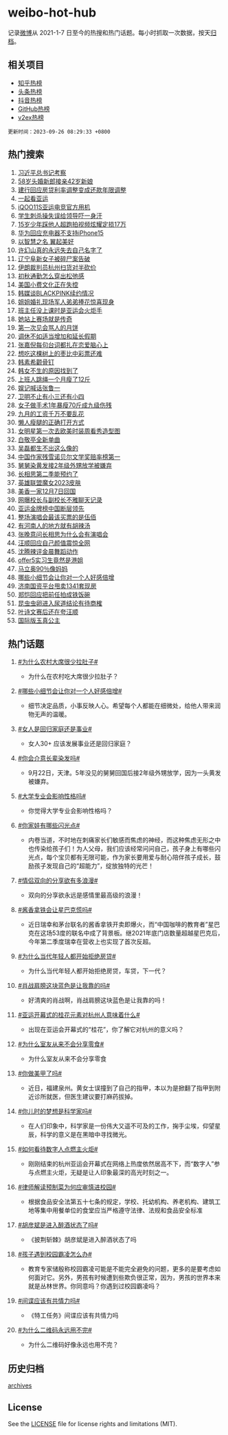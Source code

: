 # weibo-hot-hub

记录[微博](https://www.weibo.com)从 2021-1-7 日至今的热搜和热门话题。每小时抓取一次数据，按天[归档](archives)。

## 相关项目

- [知乎热榜](https://github.com/lonnyzhang423/zhihu-hot-hub)
- [头条热榜](https://github.com/lonnyzhang423/toutiao-hot-hub)
- [抖音热榜](https://github.com/lonnyzhang423/douyin-hot-hub)
- [GitHub热榜](https://github.com/lonnyzhang423/github-hot-hub)
- [v2ex热榜](https://github.com/lonnyzhang423/v2ex-hot-hub)


`更新时间：2023-09-26 08:29:33 +0800`

## 热门搜索

1. [习近平总书记考察](https://m.weibo.cn/search?containerid=100103type%3D1%26t%3D10%26q%3D%23%E4%B9%A0%E8%BF%91%E5%B9%B3%E6%80%BB%E4%B9%A6%E8%AE%B0%E8%80%83%E5%AF%9F%23&stream_entry_id=51&isnewpage=1&extparam=seat%3D1%26cate%3D10103%26dgr%3D0%26pos%3D0%26q%3D%2523%25E4%25B9%25A0%25E8%25BF%2591%25E5%25B9%25B3%25E6%2580%25BB%25E4%25B9%25A6%25E8%25AE%25B0%25E8%2580%2583%25E5%25AF%259F%2523%26c_type%3D51%26filter_type%3Drealtimehot%26stream_entry_id%3D51%26display_time%3D1695688172%26pre_seqid%3D1695688172816027198144)
1. [58岁头婚新郎接亲42岁新娘](https://m.weibo.cn/search?containerid=100103type%3D1%26t%3D10%26q%3D%2358%E5%B2%81%E5%A4%B4%E5%A9%9A%E6%96%B0%E9%83%8E%E6%8E%A5%E4%BA%B242%E5%B2%81%E6%96%B0%E5%A8%98%23&stream_entry_id=31&isnewpage=1&extparam=seat%3D1%26cate%3D5001%26band_rank%3D1%26pos%3D0%26q%3D%252358%25E5%25B2%2581%25E5%25A4%25B4%25E5%25A9%259A%25E6%2596%25B0%25E9%2583%258E%25E6%258E%25A5%25E4%25BA%25B242%25E5%25B2%2581%25E6%2596%25B0%25E5%25A8%2598%2523%26flag%3D1%26dgr%3D0%26filter_type%3Drealtimehot%26stream_entry_id%3D31%26realpos%3D1%26c_type%3D31%26lcate%3D5001%26display_time%3D1695688172%26pre_seqid%3D1695688172816027198144)
1. [建行回应房贷利率调整变成还款年限调整](https://m.weibo.cn/search?containerid=100103type%3D1%26t%3D10%26q%3D%23%E5%BB%BA%E8%A1%8C%E5%9B%9E%E5%BA%94%E6%88%BF%E8%B4%B7%E5%88%A9%E7%8E%87%E8%B0%83%E6%95%B4%E5%8F%98%E6%88%90%E8%BF%98%E6%AC%BE%E5%B9%B4%E9%99%90%E8%B0%83%E6%95%B4%23&stream_entry_id=31&isnewpage=1&extparam=seat%3D1%26cate%3D5001%26band_rank%3D2%26pos%3D1%26q%3D%2523%25E5%25BB%25BA%25E8%25A1%258C%25E5%259B%259E%25E5%25BA%2594%25E6%2588%25BF%25E8%25B4%25B7%25E5%2588%25A9%25E7%258E%2587%25E8%25B0%2583%25E6%2595%25B4%25E5%258F%2598%25E6%2588%2590%25E8%25BF%2598%25E6%25AC%25BE%25E5%25B9%25B4%25E9%2599%2590%25E8%25B0%2583%25E6%2595%25B4%2523%26flag%3D1%26dgr%3D0%26filter_type%3Drealtimehot%26stream_entry_id%3D31%26realpos%3D2%26c_type%3D31%26lcate%3D5001%26display_time%3D1695688172%26pre_seqid%3D1695688172816027198144)
1. [一起看亚运](https://m.weibo.cn/search?containerid=100103type%3D1%26t%3D10%26q%3D%23%E4%B8%80%E8%B5%B7%E7%9C%8B%E4%BA%9A%E8%BF%90%23&stream_entry_id=31&isnewpage=1&extparam=seat%3D1%26cate%3D5001%26band_rank%3D3%26pos%3D2%26q%3D%2523%25E4%25B8%2580%25E8%25B5%25B7%25E7%259C%258B%25E4%25BA%259A%25E8%25BF%2590%2523%26flag%3D0%26dgr%3D0%26filter_type%3Drealtimehot%26stream_entry_id%3D31%26realpos%3D3%26c_type%3D31%26lcate%3D5001%26display_time%3D1695688172%26pre_seqid%3D1695688172816027198144)
1. [iQOO11S亚运电竞官方用机](https://m.weibo.cn/search?containerid=100103type%3D1%26t%3D10%26q%3D%23iQOO11S%E4%BA%9A%E8%BF%90%E7%94%B5%E7%AB%9E%E5%AE%98%E6%96%B9%E7%94%A8%E6%9C%BA%23&stream_entry_id=31&isnewpage=1&extparam=seat%3D1%26cate%3D5001%26band_rank%3D4%26pos%3D3%26q%3D%2523iQOO11S%25E4%25BA%259A%25E8%25BF%2590%25E7%2594%25B5%25E7%25AB%259E%25E5%25AE%2598%25E6%2596%25B9%25E7%2594%25A8%25E6%259C%25BA%2523%26topic_ad%3D1%26is_ad_pos%3D1%26adid%3D205533%26dgr%3D0%26stream_entry_id%3D31%26filter_type%3Drealtimehot%26c_type%3D31%26lcate%3D5001%26display_time%3D1695688172%26pre_seqid%3D1695688172816027198144)
1. [学生刺杀操失误给领导吓一身汗](https://m.weibo.cn/search?containerid=100103type%3D1%26t%3D10%26q%3D%23%E5%AD%A6%E7%94%9F%E5%88%BA%E6%9D%80%E6%93%8D%E5%A4%B1%E8%AF%AF%E7%BB%99%E9%A2%86%E5%AF%BC%E5%90%93%E4%B8%80%E8%BA%AB%E6%B1%97%23&stream_entry_id=31&isnewpage=1&extparam=seat%3D1%26cate%3D5001%26band_rank%3D4%26pos%3D4%26q%3D%2523%25E5%25AD%25A6%25E7%2594%259F%25E5%2588%25BA%25E6%259D%2580%25E6%2593%258D%25E5%25A4%25B1%25E8%25AF%25AF%25E7%25BB%2599%25E9%25A2%2586%25E5%25AF%25BC%25E5%2590%2593%25E4%25B8%2580%25E8%25BA%25AB%25E6%25B1%2597%2523%26flag%3D2%26dgr%3D0%26filter_type%3Drealtimehot%26stream_entry_id%3D31%26realpos%3D4%26c_type%3D31%26lcate%3D5001%26display_time%3D1695688172%26pre_seqid%3D1695688172816027198144)
1. [15岁少年踩他人超跑拍视频炫耀定损17万](https://m.weibo.cn/search?containerid=100103type%3D1%26t%3D10%26q%3D%2315%E5%B2%81%E5%B0%91%E5%B9%B4%E8%B8%A9%E4%BB%96%E4%BA%BA%E8%B6%85%E8%B7%91%E6%8B%8D%E8%A7%86%E9%A2%91%E7%82%AB%E8%80%80%E5%AE%9A%E6%8D%9F17%E4%B8%87%23&stream_entry_id=31&isnewpage=1&extparam=seat%3D1%26cate%3D5001%26band_rank%3D5%26pos%3D5%26q%3D%252315%25E5%25B2%2581%25E5%25B0%2591%25E5%25B9%25B4%25E8%25B8%25A9%25E4%25BB%2596%25E4%25BA%25BA%25E8%25B6%2585%25E8%25B7%2591%25E6%258B%258D%25E8%25A7%2586%25E9%25A2%2591%25E7%2582%25AB%25E8%2580%2580%25E5%25AE%259A%25E6%258D%259F17%25E4%25B8%2587%2523%26flag%3D1%26dgr%3D0%26filter_type%3Drealtimehot%26stream_entry_id%3D31%26realpos%3D5%26c_type%3D31%26lcate%3D5001%26display_time%3D1695688172%26pre_seqid%3D1695688172816027198144)
1. [华为回应充电器不支持iPhone15](https://m.weibo.cn/search?containerid=100103type%3D1%26t%3D10%26q%3D%23%E5%8D%8E%E4%B8%BA%E5%9B%9E%E5%BA%94%E5%85%85%E7%94%B5%E5%99%A8%E4%B8%8D%E6%94%AF%E6%8C%81iPhone15%23&stream_entry_id=31&isnewpage=1&extparam=seat%3D1%26cate%3D5001%26band_rank%3D6%26pos%3D6%26q%3D%2523%25E5%258D%258E%25E4%25B8%25BA%25E5%259B%259E%25E5%25BA%2594%25E5%2585%2585%25E7%2594%25B5%25E5%2599%25A8%25E4%25B8%258D%25E6%2594%25AF%25E6%258C%2581iPhone15%2523%26flag%3D0%26dgr%3D0%26filter_type%3Drealtimehot%26stream_entry_id%3D31%26realpos%3D6%26c_type%3D31%26lcate%3D5001%26display_time%3D1695688172%26pre_seqid%3D1695688172816027198144)
1. [以智慧之名 翼起美好](https://m.weibo.cn/search?containerid=100103type%3D1%26t%3D10%26q%3D%23%E4%BB%A5%E6%99%BA%E6%85%A7%E4%B9%8B%E5%90%8D+%E7%BF%BC%E8%B5%B7%E7%BE%8E%E5%A5%BD%23&stream_entry_id=31&isnewpage=1&extparam=seat%3D1%26cate%3D5001%26band_rank%3D7%26pos%3D7%26q%3D%2523%25E4%25BB%25A5%25E6%2599%25BA%25E6%2585%25A7%25E4%25B9%258B%25E5%2590%258D%2520%25E7%25BF%25BC%25E8%25B5%25B7%25E7%25BE%258E%25E5%25A5%25BD%2523%26topic_ad%3D1%26is_ad_pos%3D1%26adid%3D205667%26dgr%3D0%26stream_entry_id%3D31%26filter_type%3Drealtimehot%26c_type%3D31%26lcate%3D5001%26display_time%3D1695688172%26pre_seqid%3D1695688172816027198144)
1. [许幻山真的永远失去自己名字了](https://m.weibo.cn/search?containerid=100103type%3D1%26t%3D10%26q%3D%E8%AE%B8%E5%B9%BB%E5%B1%B1%E7%9C%9F%E7%9A%84%E6%B0%B8%E8%BF%9C%E5%A4%B1%E5%8E%BB%E8%87%AA%E5%B7%B1%E5%90%8D%E5%AD%97%E4%BA%86&stream_entry_id=31&isnewpage=1&extparam=seat%3D1%26cate%3D5001%26band_rank%3D7%26pos%3D8%26q%3D%25E8%25AE%25B8%25E5%25B9%25BB%25E5%25B1%25B1%25E7%259C%259F%25E7%259A%2584%25E6%25B0%25B8%25E8%25BF%259C%25E5%25A4%25B1%25E5%258E%25BB%25E8%2587%25AA%25E5%25B7%25B1%25E5%2590%258D%25E5%25AD%2597%25E4%25BA%2586%26flag%3D0%26dgr%3D0%26filter_type%3Drealtimehot%26stream_entry_id%3D31%26realpos%3D7%26c_type%3D31%26lcate%3D5001%26display_time%3D1695688172%26pre_seqid%3D1695688172816027198144)
1. [辽宁阜新女子被碎尸案告破](https://m.weibo.cn/search?containerid=100103type%3D1%26t%3D10%26q%3D%23%E8%BE%BD%E5%AE%81%E9%98%9C%E6%96%B0%E5%A5%B3%E5%AD%90%E8%A2%AB%E7%A2%8E%E5%B0%B8%E6%A1%88%E5%91%8A%E7%A0%B4%23&stream_entry_id=31&isnewpage=1&extparam=seat%3D1%26cate%3D5001%26band_rank%3D8%26pos%3D9%26q%3D%2523%25E8%25BE%25BD%25E5%25AE%2581%25E9%2598%259C%25E6%2596%25B0%25E5%25A5%25B3%25E5%25AD%2590%25E8%25A2%25AB%25E7%25A2%258E%25E5%25B0%25B8%25E6%25A1%2588%25E5%2591%258A%25E7%25A0%25B4%2523%26flag%3D0%26dgr%3D0%26filter_type%3Drealtimehot%26stream_entry_id%3D31%26realpos%3D8%26c_type%3D31%26lcate%3D5001%26display_time%3D1695688172%26pre_seqid%3D1695688172816027198144)
1. [伊朗裁判员杭州扫货对半砍价](https://m.weibo.cn/search?containerid=100103type%3D1%26t%3D10%26q%3D%23%E4%BC%8A%E6%9C%97%E8%A3%81%E5%88%A4%E5%91%98%E6%9D%AD%E5%B7%9E%E6%89%AB%E8%B4%A7%E5%AF%B9%E5%8D%8A%E7%A0%8D%E4%BB%B7%23&stream_entry_id=31&isnewpage=1&extparam=seat%3D1%26cate%3D5001%26band_rank%3D9%26pos%3D10%26q%3D%2523%25E4%25BC%258A%25E6%259C%2597%25E8%25A3%2581%25E5%2588%25A4%25E5%2591%2598%25E6%259D%25AD%25E5%25B7%259E%25E6%2589%25AB%25E8%25B4%25A7%25E5%25AF%25B9%25E5%258D%258A%25E7%25A0%258D%25E4%25BB%25B7%2523%26flag%3D0%26dgr%3D0%26filter_type%3Drealtimehot%26stream_entry_id%3D31%26realpos%3D9%26c_type%3D31%26lcate%3D5001%26display_time%3D1695688172%26pre_seqid%3D1695688172816027198144)
1. [初秋通勤怎么穿出松弛感](https://m.weibo.cn/search?containerid=100103type%3D1%26t%3D10%26q%3D%23%E5%88%9D%E7%A7%8B%E9%80%9A%E5%8B%A4%E6%80%8E%E4%B9%88%E7%A9%BF%E5%87%BA%E6%9D%BE%E5%BC%9B%E6%84%9F%23&stream_entry_id=31&isnewpage=1&extparam=seat%3D1%26cate%3D5001%26band_rank%3D10%26pos%3D11%26q%3D%2523%25E5%2588%259D%25E7%25A7%258B%25E9%2580%259A%25E5%258B%25A4%25E6%2580%258E%25E4%25B9%2588%25E7%25A9%25BF%25E5%2587%25BA%25E6%259D%25BE%25E5%25BC%259B%25E6%2584%259F%2523%26flag%3D1%26dgr%3D0%26filter_type%3Drealtimehot%26stream_entry_id%3D31%26realpos%3D10%26c_type%3D31%26lcate%3D5001%26display_time%3D1695688172%26pre_seqid%3D1695688172816027198144)
1. [美国小费文化正在失控](https://m.weibo.cn/search?containerid=100103type%3D1%26t%3D10%26q%3D%E7%BE%8E%E5%9B%BD%E5%B0%8F%E8%B4%B9%E6%96%87%E5%8C%96%E6%AD%A3%E5%9C%A8%E5%A4%B1%E6%8E%A7&stream_entry_id=31&isnewpage=1&extparam=seat%3D1%26cate%3D5001%26band_rank%3D11%26pos%3D12%26q%3D%25E7%25BE%258E%25E5%259B%25BD%25E5%25B0%258F%25E8%25B4%25B9%25E6%2596%2587%25E5%258C%2596%25E6%25AD%25A3%25E5%259C%25A8%25E5%25A4%25B1%25E6%258E%25A7%26flag%3D1%26dgr%3D0%26filter_type%3Drealtimehot%26stream_entry_id%3D31%26realpos%3D11%26c_type%3D31%26lcate%3D5001%26display_time%3D1695688172%26pre_seqid%3D1695688172816027198144)
1. [韩媒谈BLACKPINK续约情况](https://m.weibo.cn/search?containerid=100103type%3D1%26t%3D10%26q%3D%23%E9%9F%A9%E5%AA%92%E8%B0%88BLACKPINK%E7%BB%AD%E7%BA%A6%E6%83%85%E5%86%B5%23&stream_entry_id=31&isnewpage=1&extparam=seat%3D1%26cate%3D5001%26band_rank%3D12%26pos%3D13%26q%3D%2523%25E9%259F%25A9%25E5%25AA%2592%25E8%25B0%2588BLACKPINK%25E7%25BB%25AD%25E7%25BA%25A6%25E6%2583%2585%25E5%2586%25B5%2523%26flag%3D1%26dgr%3D0%26filter_type%3Drealtimehot%26stream_entry_id%3D31%26realpos%3D12%26c_type%3D31%26lcate%3D5001%26display_time%3D1695688172%26pre_seqid%3D1695688172816027198144)
1. [姐姐婚礼现场军人弟弟捧花惊喜现身](https://m.weibo.cn/search?containerid=100103type%3D1%26t%3D10%26q%3D%23%E5%A7%90%E5%A7%90%E5%A9%9A%E7%A4%BC%E7%8E%B0%E5%9C%BA%E5%86%9B%E4%BA%BA%E5%BC%9F%E5%BC%9F%E6%8D%A7%E8%8A%B1%E6%83%8A%E5%96%9C%E7%8E%B0%E8%BA%AB%23&stream_entry_id=31&isnewpage=1&extparam=seat%3D1%26cate%3D5001%26band_rank%3D13%26pos%3D14%26q%3D%2523%25E5%25A7%2590%25E5%25A7%2590%25E5%25A9%259A%25E7%25A4%25BC%25E7%258E%25B0%25E5%259C%25BA%25E5%2586%259B%25E4%25BA%25BA%25E5%25BC%259F%25E5%25BC%259F%25E6%258D%25A7%25E8%258A%25B1%25E6%2583%258A%25E5%2596%259C%25E7%258E%25B0%25E8%25BA%25AB%2523%26flag%3D32768%26dgr%3D0%26filter_type%3Drealtimehot%26stream_entry_id%3D31%26realpos%3D13%26c_type%3D31%26lcate%3D5001%26display_time%3D1695688172%26pre_seqid%3D1695688172816027198144)
1. [班主任没上课时是亚运会火炬手](https://m.weibo.cn/search?containerid=100103type%3D1%26t%3D10%26q%3D%23%E7%8F%AD%E4%B8%BB%E4%BB%BB%E6%B2%A1%E4%B8%8A%E8%AF%BE%E6%97%B6%E6%98%AF%E4%BA%9A%E8%BF%90%E4%BC%9A%E7%81%AB%E7%82%AC%E6%89%8B%23&stream_entry_id=31&isnewpage=1&extparam=seat%3D1%26cate%3D5001%26band_rank%3D14%26pos%3D15%26q%3D%2523%25E7%258F%25AD%25E4%25B8%25BB%25E4%25BB%25BB%25E6%25B2%25A1%25E4%25B8%258A%25E8%25AF%25BE%25E6%2597%25B6%25E6%2598%25AF%25E4%25BA%259A%25E8%25BF%2590%25E4%25BC%259A%25E7%2581%25AB%25E7%2582%25AC%25E6%2589%258B%2523%26flag%3D32768%26dgr%3D0%26filter_type%3Drealtimehot%26stream_entry_id%3D31%26realpos%3D14%26c_type%3D31%26lcate%3D5001%26display_time%3D1695688172%26pre_seqid%3D1695688172816027198144)
1. [她站上赛场就是传奇](https://m.weibo.cn/search?containerid=100103type%3D1%26t%3D10%26q%3D%23%E5%A5%B9%E7%AB%99%E4%B8%8A%E8%B5%9B%E5%9C%BA%E5%B0%B1%E6%98%AF%E4%BC%A0%E5%A5%87%23&stream_entry_id=31&isnewpage=1&extparam=seat%3D1%26cate%3D5001%26band_rank%3D15%26pos%3D16%26q%3D%2523%25E5%25A5%25B9%25E7%25AB%2599%25E4%25B8%258A%25E8%25B5%259B%25E5%259C%25BA%25E5%25B0%25B1%25E6%2598%25AF%25E4%25BC%25A0%25E5%25A5%2587%2523%26flag%3D32768%26dgr%3D0%26filter_type%3Drealtimehot%26stream_entry_id%3D31%26realpos%3D15%26c_type%3D31%26lcate%3D5001%26display_time%3D1695688172%26pre_seqid%3D1695688172816027198144)
1. [第一次见会骂人的月饼](https://m.weibo.cn/search?containerid=100103type%3D1%26t%3D10%26q%3D%E7%AC%AC%E4%B8%80%E6%AC%A1%E8%A7%81%E4%BC%9A%E9%AA%82%E4%BA%BA%E7%9A%84%E6%9C%88%E9%A5%BC&stream_entry_id=31&isnewpage=1&extparam=seat%3D1%26cate%3D5001%26band_rank%3D16%26pos%3D17%26q%3D%25E7%25AC%25AC%25E4%25B8%2580%25E6%25AC%25A1%25E8%25A7%2581%25E4%25BC%259A%25E9%25AA%2582%25E4%25BA%25BA%25E7%259A%2584%25E6%259C%2588%25E9%25A5%25BC%26flag%3D1%26dgr%3D0%26filter_type%3Drealtimehot%26stream_entry_id%3D31%26realpos%3D16%26c_type%3D31%26lcate%3D5001%26display_time%3D1695688172%26pre_seqid%3D1695688172816027198144)
1. [调休不如适当增加和延长假期](https://m.weibo.cn/search?containerid=100103type%3D1%26t%3D10%26q%3D%23%E8%B0%83%E4%BC%91%E4%B8%8D%E5%A6%82%E9%80%82%E5%BD%93%E5%A2%9E%E5%8A%A0%E5%92%8C%E5%BB%B6%E9%95%BF%E5%81%87%E6%9C%9F%23&stream_entry_id=31&isnewpage=1&extparam=seat%3D1%26cate%3D5001%26band_rank%3D17%26pos%3D18%26q%3D%2523%25E8%25B0%2583%25E4%25BC%2591%25E4%25B8%258D%25E5%25A6%2582%25E9%2580%2582%25E5%25BD%2593%25E5%25A2%259E%25E5%258A%25A0%25E5%2592%258C%25E5%25BB%25B6%25E9%2595%25BF%25E5%2581%2587%25E6%259C%259F%2523%26flag%3D1%26dgr%3D0%26filter_type%3Drealtimehot%26stream_entry_id%3D31%26realpos%3D17%26c_type%3D31%26lcate%3D5001%26display_time%3D1695688172%26pre_seqid%3D1695688172816027198144)
1. [张嘉倪每句台词都扎在恋爱脑心上](https://m.weibo.cn/search?containerid=100103type%3D1%26t%3D10%26q%3D%23%E5%BC%A0%E5%98%89%E5%80%AA%E6%AF%8F%E5%8F%A5%E5%8F%B0%E8%AF%8D%E9%83%BD%E6%89%8E%E5%9C%A8%E6%81%8B%E7%88%B1%E8%84%91%E5%BF%83%E4%B8%8A%23&stream_entry_id=31&isnewpage=1&extparam=seat%3D1%26cate%3D5001%26band_rank%3D18%26pos%3D19%26q%3D%2523%25E5%25BC%25A0%25E5%2598%2589%25E5%2580%25AA%25E6%25AF%258F%25E5%258F%25A5%25E5%258F%25B0%25E8%25AF%258D%25E9%2583%25BD%25E6%2589%258E%25E5%259C%25A8%25E6%2581%258B%25E7%2588%25B1%25E8%2584%2591%25E5%25BF%2583%25E4%25B8%258A%2523%26flag%3D0%26dgr%3D0%26filter_type%3Drealtimehot%26stream_entry_id%3D31%26realpos%3D18%26c_type%3D31%26lcate%3D5001%26display_time%3D1695688172%26pre_seqid%3D1695688172816027198144)
1. [想吃这棵树上的枣比中彩票还难](https://m.weibo.cn/search?containerid=100103type%3D1%26t%3D10%26q%3D%23%E6%83%B3%E5%90%83%E8%BF%99%E6%A3%B5%E6%A0%91%E4%B8%8A%E7%9A%84%E6%9E%A3%E6%AF%94%E4%B8%AD%E5%BD%A9%E7%A5%A8%E8%BF%98%E9%9A%BE%23&stream_entry_id=31&isnewpage=1&extparam=seat%3D1%26cate%3D5001%26band_rank%3D19%26pos%3D20%26q%3D%2523%25E6%2583%25B3%25E5%2590%2583%25E8%25BF%2599%25E6%25A3%25B5%25E6%25A0%2591%25E4%25B8%258A%25E7%259A%2584%25E6%259E%25A3%25E6%25AF%2594%25E4%25B8%25AD%25E5%25BD%25A9%25E7%25A5%25A8%25E8%25BF%2598%25E9%259A%25BE%2523%26flag%3D1%26dgr%3D0%26filter_type%3Drealtimehot%26stream_entry_id%3D31%26realpos%3D19%26c_type%3D31%26lcate%3D5001%26display_time%3D1695688172%26pre_seqid%3D1695688172816027198144)
1. [韩素希颧骨钉](https://m.weibo.cn/search?containerid=100103type%3D1%26t%3D10%26q%3D%23%E9%9F%A9%E7%B4%A0%E5%B8%8C%E9%A2%A7%E9%AA%A8%E9%92%89%23&stream_entry_id=31&isnewpage=1&extparam=seat%3D1%26cate%3D5001%26band_rank%3D20%26pos%3D21%26q%3D%2523%25E9%259F%25A9%25E7%25B4%25A0%25E5%25B8%258C%25E9%25A2%25A7%25E9%25AA%25A8%25E9%2592%2589%2523%26flag%3D0%26dgr%3D0%26filter_type%3Drealtimehot%26stream_entry_id%3D31%26realpos%3D20%26c_type%3D31%26lcate%3D5001%26display_time%3D1695688172%26pre_seqid%3D1695688172816027198144)
1. [韩女不生的原因找到了](https://m.weibo.cn/search?containerid=100103type%3D1%26t%3D10%26q%3D%E9%9F%A9%E5%A5%B3%E4%B8%8D%E7%94%9F%E7%9A%84%E5%8E%9F%E5%9B%A0%E6%89%BE%E5%88%B0%E4%BA%86&stream_entry_id=31&isnewpage=1&extparam=seat%3D1%26cate%3D5001%26band_rank%3D21%26pos%3D22%26q%3D%25E9%259F%25A9%25E5%25A5%25B3%25E4%25B8%258D%25E7%2594%259F%25E7%259A%2584%25E5%258E%259F%25E5%259B%25A0%25E6%2589%25BE%25E5%2588%25B0%25E4%25BA%2586%26flag%3D2%26dgr%3D0%26filter_type%3Drealtimehot%26stream_entry_id%3D31%26realpos%3D21%26c_type%3D31%26lcate%3D5001%26display_time%3D1695688172%26pre_seqid%3D1695688172816027198144)
1. [上班人跳绳一个月瘦了12斤](https://m.weibo.cn/search?containerid=100103type%3D1%26t%3D10%26q%3D%E4%B8%8A%E7%8F%AD%E4%BA%BA%E8%B7%B3%E7%BB%B3%E4%B8%80%E4%B8%AA%E6%9C%88%E7%98%A6%E4%BA%8612%E6%96%A4&stream_entry_id=31&isnewpage=1&extparam=seat%3D1%26cate%3D5001%26band_rank%3D22%26pos%3D23%26q%3D%25E4%25B8%258A%25E7%258F%25AD%25E4%25BA%25BA%25E8%25B7%25B3%25E7%25BB%25B3%25E4%25B8%2580%25E4%25B8%25AA%25E6%259C%2588%25E7%2598%25A6%25E4%25BA%258612%25E6%2596%25A4%26flag%3D0%26dgr%3D0%26filter_type%3Drealtimehot%26stream_entry_id%3D31%26realpos%3D22%26c_type%3D31%26lcate%3D5001%26display_time%3D1695688172%26pre_seqid%3D1695688172816027198144)
1. [娱记喊话张鲁一](https://m.weibo.cn/search?containerid=100103type%3D1%26t%3D10%26q%3D%23%E5%A8%B1%E8%AE%B0%E5%96%8A%E8%AF%9D%E5%BC%A0%E9%B2%81%E4%B8%80%23&stream_entry_id=31&isnewpage=1&extparam=seat%3D1%26cate%3D5001%26band_rank%3D23%26pos%3D24%26q%3D%2523%25E5%25A8%25B1%25E8%25AE%25B0%25E5%2596%258A%25E8%25AF%259D%25E5%25BC%25A0%25E9%25B2%2581%25E4%25B8%2580%2523%26flag%3D0%26dgr%3D0%26filter_type%3Drealtimehot%26stream_entry_id%3D31%26realpos%3D23%26c_type%3D31%26lcate%3D5001%26display_time%3D1695688172%26pre_seqid%3D1695688172816027198144)
1. [卫明不止有小三还有小四](https://m.weibo.cn/search?containerid=100103type%3D1%26t%3D10%26q%3D%23%E5%8D%AB%E6%98%8E%E4%B8%8D%E6%AD%A2%E6%9C%89%E5%B0%8F%E4%B8%89%E8%BF%98%E6%9C%89%E5%B0%8F%E5%9B%9B%23&stream_entry_id=31&isnewpage=1&extparam=seat%3D1%26cate%3D5001%26band_rank%3D24%26pos%3D25%26q%3D%2523%25E5%258D%25AB%25E6%2598%258E%25E4%25B8%258D%25E6%25AD%25A2%25E6%259C%2589%25E5%25B0%258F%25E4%25B8%2589%25E8%25BF%2598%25E6%259C%2589%25E5%25B0%258F%25E5%259B%259B%2523%26flag%3D1%26dgr%3D0%26filter_type%3Drealtimehot%26stream_entry_id%3D31%26realpos%3D24%26c_type%3D31%26lcate%3D5001%26display_time%3D1695688172%26pre_seqid%3D1695688172816027198144)
1. [女子做手术1年暴瘦70斤成九级伤残](https://m.weibo.cn/search?containerid=100103type%3D1%26t%3D10%26q%3D%23%E5%A5%B3%E5%AD%90%E5%81%9A%E6%89%8B%E6%9C%AF1%E5%B9%B4%E6%9A%B4%E7%98%A670%E6%96%A4%E6%88%90%E4%B9%9D%E7%BA%A7%E4%BC%A4%E6%AE%8B%23&stream_entry_id=31&isnewpage=1&extparam=seat%3D1%26cate%3D5001%26band_rank%3D25%26pos%3D26%26q%3D%2523%25E5%25A5%25B3%25E5%25AD%2590%25E5%2581%259A%25E6%2589%258B%25E6%259C%25AF1%25E5%25B9%25B4%25E6%259A%25B4%25E7%2598%25A670%25E6%2596%25A4%25E6%2588%2590%25E4%25B9%259D%25E7%25BA%25A7%25E4%25BC%25A4%25E6%25AE%258B%2523%26flag%3D0%26dgr%3D0%26filter_type%3Drealtimehot%26stream_entry_id%3D31%26realpos%3D25%26c_type%3D31%26lcate%3D5001%26display_time%3D1695688172%26pre_seqid%3D1695688172816027198144)
1. [九月的工资千万不要乱花](https://m.weibo.cn/search?containerid=100103type%3D1%26t%3D10%26q%3D%23%E4%B9%9D%E6%9C%88%E7%9A%84%E5%B7%A5%E8%B5%84%E5%8D%83%E4%B8%87%E4%B8%8D%E8%A6%81%E4%B9%B1%E8%8A%B1%23&stream_entry_id=31&isnewpage=1&extparam=seat%3D1%26cate%3D5001%26band_rank%3D26%26pos%3D27%26q%3D%2523%25E4%25B9%259D%25E6%259C%2588%25E7%259A%2584%25E5%25B7%25A5%25E8%25B5%2584%25E5%258D%2583%25E4%25B8%2587%25E4%25B8%258D%25E8%25A6%2581%25E4%25B9%25B1%25E8%258A%25B1%2523%26flag%3D0%26dgr%3D0%26filter_type%3Drealtimehot%26stream_entry_id%3D31%26realpos%3D26%26c_type%3D31%26lcate%3D5001%26display_time%3D1695688172%26pre_seqid%3D1695688172816027198144)
1. [懒人瘦腿的正确打开方式](https://m.weibo.cn/search?containerid=100103type%3D1%26t%3D10%26q%3D%23%E6%87%92%E4%BA%BA%E7%98%A6%E8%85%BF%E7%9A%84%E6%AD%A3%E7%A1%AE%E6%89%93%E5%BC%80%E6%96%B9%E5%BC%8F%23&stream_entry_id=31&isnewpage=1&extparam=seat%3D1%26cate%3D5001%26band_rank%3D27%26pos%3D28%26q%3D%2523%25E6%2587%2592%25E4%25BA%25BA%25E7%2598%25A6%25E8%2585%25BF%25E7%259A%2584%25E6%25AD%25A3%25E7%25A1%25AE%25E6%2589%2593%25E5%25BC%2580%25E6%2596%25B9%25E5%25BC%258F%2523%26flag%3D1%26dgr%3D0%26filter_type%3Drealtimehot%26stream_entry_id%3D31%26realpos%3D27%26c_type%3D31%26lcate%3D5001%26display_time%3D1695688172%26pre_seqid%3D1695688172816027198144)
1. [女明星第一次去欧美时装周看秀造型图](https://m.weibo.cn/search?containerid=100103type%3D1%26t%3D10%26q%3D%23%E5%A5%B3%E6%98%8E%E6%98%9F%E7%AC%AC%E4%B8%80%E6%AC%A1%E5%8E%BB%E6%AC%A7%E7%BE%8E%E6%97%B6%E8%A3%85%E5%91%A8%E7%9C%8B%E7%A7%80%E9%80%A0%E5%9E%8B%E5%9B%BE%23&stream_entry_id=31&isnewpage=1&extparam=seat%3D1%26cate%3D5001%26band_rank%3D28%26pos%3D29%26q%3D%2523%25E5%25A5%25B3%25E6%2598%258E%25E6%2598%259F%25E7%25AC%25AC%25E4%25B8%2580%25E6%25AC%25A1%25E5%258E%25BB%25E6%25AC%25A7%25E7%25BE%258E%25E6%2597%25B6%25E8%25A3%2585%25E5%2591%25A8%25E7%259C%258B%25E7%25A7%2580%25E9%2580%25A0%25E5%259E%258B%25E5%259B%25BE%2523%26flag%3D0%26dgr%3D0%26filter_type%3Drealtimehot%26stream_entry_id%3D31%26realpos%3D28%26c_type%3D31%26lcate%3D5001%26display_time%3D1695688172%26pre_seqid%3D1695688172816027198144)
1. [白敬亭全新单曲](https://m.weibo.cn/search?containerid=100103type%3D1%26t%3D10%26q%3D%23%E7%99%BD%E6%95%AC%E4%BA%AD%E5%85%A8%E6%96%B0%E5%8D%95%E6%9B%B2%23&stream_entry_id=31&isnewpage=1&extparam=seat%3D1%26cate%3D5001%26band_rank%3D29%26pos%3D30%26q%3D%2523%25E7%2599%25BD%25E6%2595%25AC%25E4%25BA%25AD%25E5%2585%25A8%25E6%2596%25B0%25E5%258D%2595%25E6%259B%25B2%2523%26flag%3D1%26dgr%3D0%26filter_type%3Drealtimehot%26stream_entry_id%3D31%26realpos%3D29%26c_type%3D31%26lcate%3D5001%26display_time%3D1695688172%26pre_seqid%3D1695688172816027198144)
1. [吴磊都生不出这么像的](https://m.weibo.cn/search?containerid=100103type%3D1%26t%3D10%26q%3D%23%E5%90%B4%E7%A3%8A%E9%83%BD%E7%94%9F%E4%B8%8D%E5%87%BA%E8%BF%99%E4%B9%88%E5%83%8F%E7%9A%84%23&stream_entry_id=31&isnewpage=1&extparam=seat%3D1%26cate%3D5001%26band_rank%3D30%26pos%3D31%26q%3D%2523%25E5%2590%25B4%25E7%25A3%258A%25E9%2583%25BD%25E7%2594%259F%25E4%25B8%258D%25E5%2587%25BA%25E8%25BF%2599%25E4%25B9%2588%25E5%2583%258F%25E7%259A%2584%2523%26flag%3D0%26dgr%3D0%26filter_type%3Drealtimehot%26stream_entry_id%3D31%26realpos%3D30%26c_type%3D31%26lcate%3D5001%26display_time%3D1695688172%26pre_seqid%3D1695688172816027198144)
1. [中国作家残雪诺贝尔文学奖赔率榜第一](https://m.weibo.cn/search?containerid=100103type%3D1%26t%3D10%26q%3D%23%E4%B8%AD%E5%9B%BD%E4%BD%9C%E5%AE%B6%E6%AE%8B%E9%9B%AA%E8%AF%BA%E8%B4%9D%E5%B0%94%E6%96%87%E5%AD%A6%E5%A5%96%E8%B5%94%E7%8E%87%E6%A6%9C%E7%AC%AC%E4%B8%80%23&stream_entry_id=31&isnewpage=1&extparam=seat%3D1%26cate%3D5001%26band_rank%3D31%26pos%3D32%26q%3D%2523%25E4%25B8%25AD%25E5%259B%25BD%25E4%25BD%259C%25E5%25AE%25B6%25E6%25AE%258B%25E9%259B%25AA%25E8%25AF%25BA%25E8%25B4%259D%25E5%25B0%2594%25E6%2596%2587%25E5%25AD%25A6%25E5%25A5%2596%25E8%25B5%2594%25E7%258E%2587%25E6%25A6%259C%25E7%25AC%25AC%25E4%25B8%2580%2523%26flag%3D1%26dgr%3D0%26filter_type%3Drealtimehot%26stream_entry_id%3D31%26realpos%3D31%26c_type%3D31%26lcate%3D5001%26display_time%3D1695688172%26pre_seqid%3D1695688172816027198144)
1. [舅舅染黄发接2年级外甥放学被嫌弃](https://m.weibo.cn/search?containerid=100103type%3D1%26t%3D10%26q%3D%23%E8%88%85%E8%88%85%E6%9F%93%E9%BB%84%E5%8F%91%E6%8E%A52%E5%B9%B4%E7%BA%A7%E5%A4%96%E7%94%A5%E6%94%BE%E5%AD%A6%E8%A2%AB%E5%AB%8C%E5%BC%83%23&stream_entry_id=31&isnewpage=1&extparam=seat%3D1%26cate%3D5001%26band_rank%3D32%26pos%3D33%26q%3D%2523%25E8%2588%2585%25E8%2588%2585%25E6%259F%2593%25E9%25BB%2584%25E5%258F%2591%25E6%258E%25A52%25E5%25B9%25B4%25E7%25BA%25A7%25E5%25A4%2596%25E7%2594%25A5%25E6%2594%25BE%25E5%25AD%25A6%25E8%25A2%25AB%25E5%25AB%258C%25E5%25BC%2583%2523%26flag%3D0%26dgr%3D0%26filter_type%3Drealtimehot%26stream_entry_id%3D31%26realpos%3D32%26c_type%3D31%26lcate%3D5001%26display_time%3D1695688172%26pre_seqid%3D1695688172816027198144)
1. [长相思第二季能预约了](https://m.weibo.cn/search?containerid=100103type%3D1%26t%3D10%26q%3D%23%E9%95%BF%E7%9B%B8%E6%80%9D%E7%AC%AC%E4%BA%8C%E5%AD%A3%E8%83%BD%E9%A2%84%E7%BA%A6%E4%BA%86%23&stream_entry_id=31&isnewpage=1&extparam=seat%3D1%26cate%3D5001%26band_rank%3D33%26pos%3D34%26q%3D%2523%25E9%2595%25BF%25E7%259B%25B8%25E6%2580%259D%25E7%25AC%25AC%25E4%25BA%258C%25E5%25AD%25A3%25E8%2583%25BD%25E9%25A2%2584%25E7%25BA%25A6%25E4%25BA%2586%2523%26flag%3D0%26dgr%3D0%26filter_type%3Drealtimehot%26stream_entry_id%3D31%26realpos%3D33%26c_type%3D31%26lcate%3D5001%26display_time%3D1695688172%26pre_seqid%3D1695688172816027198144)
1. [英雄联盟魔女2023皮肤](https://m.weibo.cn/search?containerid=100103type%3D1%26t%3D10%26q%3D%23%E8%8B%B1%E9%9B%84%E8%81%94%E7%9B%9F%E9%AD%94%E5%A5%B32023%E7%9A%AE%E8%82%A4%23&stream_entry_id=31&isnewpage=1&extparam=seat%3D1%26cate%3D5001%26band_rank%3D34%26pos%3D35%26q%3D%2523%25E8%258B%25B1%25E9%259B%2584%25E8%2581%2594%25E7%259B%259F%25E9%25AD%2594%25E5%25A5%25B32023%25E7%259A%25AE%25E8%2582%25A4%2523%26flag%3D1%26dgr%3D0%26filter_type%3Drealtimehot%26stream_entry_id%3D31%26realpos%3D34%26c_type%3D31%26lcate%3D5001%26display_time%3D1695688172%26pre_seqid%3D1695688172816027198144)
1. [美香一家12月7日回国](https://m.weibo.cn/search?containerid=100103type%3D1%26t%3D10%26q%3D%23%E7%BE%8E%E9%A6%99%E4%B8%80%E5%AE%B612%E6%9C%887%E6%97%A5%E5%9B%9E%E5%9B%BD%23&stream_entry_id=31&isnewpage=1&extparam=seat%3D1%26cate%3D5001%26band_rank%3D35%26pos%3D36%26q%3D%2523%25E7%25BE%258E%25E9%25A6%2599%25E4%25B8%2580%25E5%25AE%25B612%25E6%259C%25887%25E6%2597%25A5%25E5%259B%259E%25E5%259B%25BD%2523%26flag%3D1%26dgr%3D0%26filter_type%3Drealtimehot%26stream_entry_id%3D31%26realpos%3D35%26c_type%3D31%26lcate%3D5001%26display_time%3D1695688172%26pre_seqid%3D1695688172816027198144)
1. [网曝校长与副校长不雅聊天记录](https://m.weibo.cn/search?containerid=100103type%3D1%26t%3D10%26q%3D%23%E7%BD%91%E6%9B%9D%E6%A0%A1%E9%95%BF%E4%B8%8E%E5%89%AF%E6%A0%A1%E9%95%BF%E4%B8%8D%E9%9B%85%E8%81%8A%E5%A4%A9%E8%AE%B0%E5%BD%95%23&stream_entry_id=31&isnewpage=1&extparam=seat%3D1%26cate%3D5001%26band_rank%3D36%26pos%3D37%26q%3D%2523%25E7%25BD%2591%25E6%259B%259D%25E6%25A0%25A1%25E9%2595%25BF%25E4%25B8%258E%25E5%2589%25AF%25E6%25A0%25A1%25E9%2595%25BF%25E4%25B8%258D%25E9%259B%2585%25E8%2581%258A%25E5%25A4%25A9%25E8%25AE%25B0%25E5%25BD%2595%2523%26flag%3D0%26dgr%3D0%26filter_type%3Drealtimehot%26stream_entry_id%3D31%26realpos%3D36%26c_type%3D31%26lcate%3D5001%26display_time%3D1695688172%26pre_seqid%3D1695688172816027198144)
1. [亚运金牌榜中国断层领先](https://m.weibo.cn/search?containerid=100103type%3D1%26t%3D10%26q%3D%23%E4%BA%9A%E8%BF%90%E9%87%91%E7%89%8C%E6%A6%9C%E4%B8%AD%E5%9B%BD%E6%96%AD%E5%B1%82%E9%A2%86%E5%85%88%23&stream_entry_id=31&isnewpage=1&extparam=seat%3D1%26cate%3D5001%26band_rank%3D37%26pos%3D38%26q%3D%2523%25E4%25BA%259A%25E8%25BF%2590%25E9%2587%2591%25E7%2589%258C%25E6%25A6%259C%25E4%25B8%25AD%25E5%259B%25BD%25E6%2596%25AD%25E5%25B1%2582%25E9%25A2%2586%25E5%2585%2588%2523%26flag%3D1%26dgr%3D0%26filter_type%3Drealtimehot%26stream_entry_id%3D31%26realpos%3D37%26c_type%3D31%26lcate%3D5001%26display_time%3D1695688172%26pre_seqid%3D1695688172816027198144)
1. [整场演唱会最该买票的是伍佰](https://m.weibo.cn/search?containerid=100103type%3D1%26t%3D10%26q%3D%23%E6%95%B4%E5%9C%BA%E6%BC%94%E5%94%B1%E4%BC%9A%E6%9C%80%E8%AF%A5%E4%B9%B0%E7%A5%A8%E7%9A%84%E6%98%AF%E4%BC%8D%E4%BD%B0%23&stream_entry_id=31&isnewpage=1&extparam=seat%3D1%26cate%3D5001%26band_rank%3D38%26pos%3D39%26q%3D%2523%25E6%2595%25B4%25E5%259C%25BA%25E6%25BC%2594%25E5%2594%25B1%25E4%25BC%259A%25E6%259C%2580%25E8%25AF%25A5%25E4%25B9%25B0%25E7%25A5%25A8%25E7%259A%2584%25E6%2598%25AF%25E4%25BC%258D%25E4%25BD%25B0%2523%26flag%3D0%26dgr%3D0%26filter_type%3Drealtimehot%26stream_entry_id%3D31%26realpos%3D38%26c_type%3D31%26lcate%3D5001%26display_time%3D1695688172%26pre_seqid%3D1695688172816027198144)
1. [有河南人的地方就有胡辣汤](https://m.weibo.cn/search?containerid=100103type%3D1%26t%3D10%26q%3D%23%E6%9C%89%E6%B2%B3%E5%8D%97%E4%BA%BA%E7%9A%84%E5%9C%B0%E6%96%B9%E5%B0%B1%E6%9C%89%E8%83%A1%E8%BE%A3%E6%B1%A4%23&stream_entry_id=31&isnewpage=1&extparam=seat%3D1%26cate%3D5001%26band_rank%3D39%26pos%3D40%26q%3D%2523%25E6%259C%2589%25E6%25B2%25B3%25E5%258D%2597%25E4%25BA%25BA%25E7%259A%2584%25E5%259C%25B0%25E6%2596%25B9%25E5%25B0%25B1%25E6%259C%2589%25E8%2583%25A1%25E8%25BE%25A3%25E6%25B1%25A4%2523%26flag%3D32768%26dgr%3D0%26filter_type%3Drealtimehot%26stream_entry_id%3D31%26realpos%3D39%26c_type%3D31%26lcate%3D5001%26display_time%3D1695688172%26pre_seqid%3D1695688172816027198144)
1. [张晚意问长相思为什么会有演唱会](https://m.weibo.cn/search?containerid=100103type%3D1%26t%3D10%26q%3D%23%E5%BC%A0%E6%99%9A%E6%84%8F%E9%97%AE%E9%95%BF%E7%9B%B8%E6%80%9D%E4%B8%BA%E4%BB%80%E4%B9%88%E4%BC%9A%E6%9C%89%E6%BC%94%E5%94%B1%E4%BC%9A%23&stream_entry_id=31&isnewpage=1&extparam=seat%3D1%26cate%3D5001%26band_rank%3D40%26pos%3D41%26q%3D%2523%25E5%25BC%25A0%25E6%2599%259A%25E6%2584%258F%25E9%2597%25AE%25E9%2595%25BF%25E7%259B%25B8%25E6%2580%259D%25E4%25B8%25BA%25E4%25BB%2580%25E4%25B9%2588%25E4%25BC%259A%25E6%259C%2589%25E6%25BC%2594%25E5%2594%25B1%25E4%25BC%259A%2523%26flag%3D0%26dgr%3D0%26filter_type%3Drealtimehot%26stream_entry_id%3D31%26realpos%3D40%26c_type%3D31%26lcate%3D5001%26display_time%3D1695688172%26pre_seqid%3D1695688172816027198144)
1. [汪顺回应自己颜值震惊全网](https://m.weibo.cn/search?containerid=100103type%3D1%26t%3D10%26q%3D%23%E6%B1%AA%E9%A1%BA%E5%9B%9E%E5%BA%94%E8%87%AA%E5%B7%B1%E9%A2%9C%E5%80%BC%E9%9C%87%E6%83%8A%E5%85%A8%E7%BD%91%23&stream_entry_id=31&isnewpage=1&extparam=seat%3D1%26cate%3D5001%26band_rank%3D41%26pos%3D42%26q%3D%2523%25E6%25B1%25AA%25E9%25A1%25BA%25E5%259B%259E%25E5%25BA%2594%25E8%2587%25AA%25E5%25B7%25B1%25E9%25A2%259C%25E5%2580%25BC%25E9%259C%2587%25E6%2583%258A%25E5%2585%25A8%25E7%25BD%2591%2523%26flag%3D0%26dgr%3D0%26filter_type%3Drealtimehot%26stream_entry_id%3D31%26realpos%3D41%26c_type%3D31%26lcate%3D5001%26display_time%3D1695688172%26pre_seqid%3D1695688172816027198144)
1. [沈腾辣评金晨舞蹈动作](https://m.weibo.cn/search?containerid=100103type%3D1%26t%3D10%26q%3D%23%E6%B2%88%E8%85%BE%E8%BE%A3%E8%AF%84%E9%87%91%E6%99%A8%E8%88%9E%E8%B9%88%E5%8A%A8%E4%BD%9C%23&stream_entry_id=31&isnewpage=1&extparam=seat%3D1%26cate%3D5001%26band_rank%3D42%26pos%3D43%26q%3D%2523%25E6%25B2%2588%25E8%2585%25BE%25E8%25BE%25A3%25E8%25AF%2584%25E9%2587%2591%25E6%2599%25A8%25E8%2588%259E%25E8%25B9%2588%25E5%258A%25A8%25E4%25BD%259C%2523%26flag%3D1%26dgr%3D0%26filter_type%3Drealtimehot%26stream_entry_id%3D31%26realpos%3D42%26c_type%3D31%26lcate%3D5001%26display_time%3D1695688172%26pre_seqid%3D1695688172816027198144)
1. [offer5实习生竟然是港姐](https://m.weibo.cn/search?containerid=100103type%3D1%26t%3D10%26q%3D%23offer5%E5%AE%9E%E4%B9%A0%E7%94%9F%E7%AB%9F%E7%84%B6%E6%98%AF%E6%B8%AF%E5%A7%90%23&stream_entry_id=31&isnewpage=1&extparam=seat%3D1%26cate%3D5001%26band_rank%3D43%26pos%3D44%26q%3D%2523offer5%25E5%25AE%259E%25E4%25B9%25A0%25E7%2594%259F%25E7%25AB%259F%25E7%2584%25B6%25E6%2598%25AF%25E6%25B8%25AF%25E5%25A7%2590%2523%26flag%3D0%26dgr%3D0%26filter_type%3Drealtimehot%26stream_entry_id%3D31%26realpos%3D43%26c_type%3D31%26lcate%3D5001%26display_time%3D1695688172%26pre_seqid%3D1695688172816027198144)
1. [马立奥90％像妈妈](https://m.weibo.cn/search?containerid=100103type%3D1%26t%3D10%26q%3D%E9%A9%AC%E7%AB%8B%E5%A5%A590%EF%BC%85%E5%83%8F%E5%A6%88%E5%A6%88&stream_entry_id=31&isnewpage=1&extparam=seat%3D1%26cate%3D5001%26band_rank%3D44%26pos%3D45%26q%3D%25E9%25A9%25AC%25E7%25AB%258B%25E5%25A5%25A590%25EF%25BC%2585%25E5%2583%258F%25E5%25A6%2588%25E5%25A6%2588%26flag%3D0%26dgr%3D0%26filter_type%3Drealtimehot%26stream_entry_id%3D31%26realpos%3D44%26c_type%3D31%26lcate%3D5001%26display_time%3D1695688172%26pre_seqid%3D1695688172816027198144)
1. [哪些小细节会让你对一个人好感倍增](https://m.weibo.cn/search?containerid=100103type%3D1%26t%3D10%26q%3D%23%E5%93%AA%E4%BA%9B%E5%B0%8F%E7%BB%86%E8%8A%82%E4%BC%9A%E8%AE%A9%E4%BD%A0%E5%AF%B9%E4%B8%80%E4%B8%AA%E4%BA%BA%E5%A5%BD%E6%84%9F%E5%80%8D%E5%A2%9E%23&stream_entry_id=31&isnewpage=1&extparam=seat%3D1%26cate%3D5001%26band_rank%3D45%26pos%3D46%26q%3D%2523%25E5%2593%25AA%25E4%25BA%259B%25E5%25B0%258F%25E7%25BB%2586%25E8%258A%2582%25E4%25BC%259A%25E8%25AE%25A9%25E4%25BD%25A0%25E5%25AF%25B9%25E4%25B8%2580%25E4%25B8%25AA%25E4%25BA%25BA%25E5%25A5%25BD%25E6%2584%259F%25E5%2580%258D%25E5%25A2%259E%2523%26flag%3D1%26dgr%3D0%26filter_type%3Drealtimehot%26stream_entry_id%3D31%26realpos%3D45%26c_type%3D31%26lcate%3D5001%26display_time%3D1695688172%26pre_seqid%3D1695688172816027198144)
1. [济南国资平台甩卖1341套现房](https://m.weibo.cn/search?containerid=100103type%3D1%26t%3D10%26q%3D%23%E6%B5%8E%E5%8D%97%E5%9B%BD%E8%B5%84%E5%B9%B3%E5%8F%B0%E7%94%A9%E5%8D%961341%E5%A5%97%E7%8E%B0%E6%88%BF%23&stream_entry_id=31&isnewpage=1&extparam=seat%3D1%26cate%3D5001%26band_rank%3D46%26pos%3D47%26q%3D%2523%25E6%25B5%258E%25E5%258D%2597%25E5%259B%25BD%25E8%25B5%2584%25E5%25B9%25B3%25E5%258F%25B0%25E7%2594%25A9%25E5%258D%25961341%25E5%25A5%2597%25E7%258E%25B0%25E6%2588%25BF%2523%26flag%3D0%26dgr%3D0%26filter_type%3Drealtimehot%26stream_entry_id%3D31%26realpos%3D46%26c_type%3D31%26lcate%3D5001%26display_time%3D1695688172%26pre_seqid%3D1695688172816027198144)
1. [郑恺回应把前任拍成铁饭碗](https://m.weibo.cn/search?containerid=100103type%3D1%26t%3D10%26q%3D%23%E9%83%91%E6%81%BA%E5%9B%9E%E5%BA%94%E6%8A%8A%E5%89%8D%E4%BB%BB%E6%8B%8D%E6%88%90%E9%93%81%E9%A5%AD%E7%A2%97%23&stream_entry_id=31&isnewpage=1&extparam=seat%3D1%26cate%3D5001%26band_rank%3D47%26pos%3D48%26q%3D%2523%25E9%2583%2591%25E6%2581%25BA%25E5%259B%259E%25E5%25BA%2594%25E6%258A%258A%25E5%2589%258D%25E4%25BB%25BB%25E6%258B%258D%25E6%2588%2590%25E9%2593%2581%25E9%25A5%25AD%25E7%25A2%2597%2523%26flag%3D0%26dgr%3D0%26filter_type%3Drealtimehot%26stream_entry_id%3D31%26realpos%3D47%26c_type%3D31%26lcate%3D5001%26display_time%3D1695688172%26pre_seqid%3D1695688172816027198144)
1. [昆虫虫卵进入尿道结论有待商榷](https://m.weibo.cn/search?containerid=100103type%3D1%26t%3D10%26q%3D%E6%98%86%E8%99%AB%E8%99%AB%E5%8D%B5%E8%BF%9B%E5%85%A5%E5%B0%BF%E9%81%93%E7%BB%93%E8%AE%BA%E6%9C%89%E5%BE%85%E5%95%86%E6%A6%B7&stream_entry_id=31&isnewpage=1&extparam=seat%3D1%26cate%3D5001%26band_rank%3D48%26pos%3D49%26q%3D%25E6%2598%2586%25E8%2599%25AB%25E8%2599%25AB%25E5%258D%25B5%25E8%25BF%259B%25E5%2585%25A5%25E5%25B0%25BF%25E9%2581%2593%25E7%25BB%2593%25E8%25AE%25BA%25E6%259C%2589%25E5%25BE%2585%25E5%2595%2586%25E6%25A6%25B7%26flag%3D1%26dgr%3D0%26filter_type%3Drealtimehot%26stream_entry_id%3D31%26realpos%3D48%26c_type%3D31%26lcate%3D5001%26display_time%3D1695688172%26pre_seqid%3D1695688172816027198144)
1. [叶诗文赛后还在夸汪顺](https://m.weibo.cn/search?containerid=100103type%3D1%26t%3D10%26q%3D%23%E5%8F%B6%E8%AF%97%E6%96%87%E8%B5%9B%E5%90%8E%E8%BF%98%E5%9C%A8%E5%A4%B8%E6%B1%AA%E9%A1%BA%23&stream_entry_id=31&isnewpage=1&extparam=seat%3D1%26cate%3D5001%26band_rank%3D49%26pos%3D50%26q%3D%2523%25E5%258F%25B6%25E8%25AF%2597%25E6%2596%2587%25E8%25B5%259B%25E5%2590%258E%25E8%25BF%2598%25E5%259C%25A8%25E5%25A4%25B8%25E6%25B1%25AA%25E9%25A1%25BA%2523%26flag%3D1%26dgr%3D0%26filter_type%3Drealtimehot%26stream_entry_id%3D31%26realpos%3D49%26c_type%3D31%26lcate%3D5001%26display_time%3D1695688172%26pre_seqid%3D1695688172816027198144)
1. [国际版玉真公主](https://m.weibo.cn/search?containerid=100103type%3D1%26t%3D10%26q%3D%23%E5%9B%BD%E9%99%85%E7%89%88%E7%8E%89%E7%9C%9F%E5%85%AC%E4%B8%BB%23&stream_entry_id=31&isnewpage=1&extparam=seat%3D1%26cate%3D5001%26band_rank%3D50%26pos%3D51%26q%3D%2523%25E5%259B%25BD%25E9%2599%2585%25E7%2589%2588%25E7%258E%2589%25E7%259C%259F%25E5%2585%25AC%25E4%25B8%25BB%2523%26flag%3D0%26dgr%3D0%26filter_type%3Drealtimehot%26stream_entry_id%3D31%26realpos%3D50%26c_type%3D31%26lcate%3D5001%26display_time%3D1695688172%26pre_seqid%3D1695688172816027198144)

## 热门话题

1. [#为什么农村大席很少拉肚子#](https://m.weibo.cn/search?containerid=231522type%3D1%26t%3D10%26q%3D%23%E4%B8%BA%E4%BB%80%E4%B9%88%E5%86%9C%E6%9D%91%E5%A4%A7%E5%B8%AD%E5%BE%88%E5%B0%91%E6%8B%89%E8%82%9A%E5%AD%90%23&stream_entry_id=128&isnewpage=1&extparam=seat%3D1%26cate%3D5004%26pos%3D1-0-0%26dgr%3D0%26unitid%3D1695604588003%26c_type%3D128%26lcate%3D5004%26display_time%3D1695688173%26pre_seqid%3D169568817375002715564)
    - 为什么在农村吃大席很少拉肚子？

1. [#哪些小细节会让你对一个人好感倍增#](https://m.weibo.cn/search?containerid=231522type%3D1%26t%3D10%26q%3D%23%E5%93%AA%E4%BA%9B%E5%B0%8F%E7%BB%86%E8%8A%82%E4%BC%9A%E8%AE%A9%E4%BD%A0%E5%AF%B9%E4%B8%80%E4%B8%AA%E4%BA%BA%E5%A5%BD%E6%84%9F%E5%80%8D%E5%A2%9E%23&stream_entry_id=128&isnewpage=1&extparam=seat%3D1%26cate%3D5004%26pos%3D1-0-1%26dgr%3D0%26unitid%3D1695684116065%26c_type%3D128%26lcate%3D5004%26display_time%3D1695688173%26pre_seqid%3D169568817375002715564)
    - 细节决定品质，小事反映人心。希望每个人都能在细微处，给他人带来润物无声的温暖。

1. [#女人是回归家庭还是事业#](https://m.weibo.cn/search?containerid=231522type%3D1%26t%3D10%26q%3D%23%E5%A5%B3%E4%BA%BA%E6%98%AF%E5%9B%9E%E5%BD%92%E5%AE%B6%E5%BA%AD%E8%BF%98%E6%98%AF%E4%BA%8B%E4%B8%9A%23&stream_entry_id=128&isnewpage=1&extparam=seat%3D1%26cate%3D5004%26pos%3D1-0-2%26dgr%3D0%26unitid%3D1695653524241%26c_type%3D128%26lcate%3D5004%26display_time%3D1695688173%26pre_seqid%3D169568817375002715564)
    - 女人30+ 应该发展事业还是回归家庭？

1. [#你会介意长辈染发吗#](https://m.weibo.cn/search?containerid=231522type%3D1%26t%3D10%26q%3D%23%E4%BD%A0%E4%BC%9A%E4%BB%8B%E6%84%8F%E9%95%BF%E8%BE%88%E6%9F%93%E5%8F%91%E5%90%97%23&stream_entry_id=128&isnewpage=1&extparam=seat%3D1%26cate%3D5004%26pos%3D1-0-3%26dgr%3D0%26unitid%3D1695683818811%26c_type%3D128%26lcate%3D5004%26display_time%3D1695688173%26pre_seqid%3D169568817375002715564)
    - 9月22日，天津。5年没见的舅舅回国后接2年级外甥放学，因为一头黄发被嫌弃。

1. [#大学专业会影响性格吗#](https://m.weibo.cn/search?containerid=231522type%3D1%26t%3D10%26q%3D%23%E5%A4%A7%E5%AD%A6%E4%B8%93%E4%B8%9A%E4%BC%9A%E5%BD%B1%E5%93%8D%E6%80%A7%E6%A0%BC%E5%90%97%23&stream_entry_id=128&isnewpage=1&extparam=seat%3D1%26cate%3D5004%26pos%3D1-0-4%26dgr%3D0%26unitid%3D1695569502227%26c_type%3D128%26lcate%3D5004%26display_time%3D1695688173%26pre_seqid%3D169568817375002715564)
    - 你觉得大学专业会影响性格吗？

1. [#你家娃有哪些闪光点#](https://m.weibo.cn/search?containerid=231522type%3D1%26t%3D10%26q%3D%23%E4%BD%A0%E5%AE%B6%E5%A8%83%E6%9C%89%E5%93%AA%E4%BA%9B%E9%97%AA%E5%85%89%E7%82%B9%23&stream_entry_id=128&isnewpage=1&extparam=seat%3D1%26cate%3D5004%26pos%3D1-0-5%26dgr%3D0%26unitid%3D1695628006658%26c_type%3D128%26lcate%3D5004%26display_time%3D1695688173%26pre_seqid%3D169568817375002715564)
    - 内卷当道，不时地在刺痛家长们敏感而焦虑的神经，而这种焦虑无形之中也传染给孩子们！为人父母，我们应该经常问问自己，孩子身上有哪些闪光点，每个宝贝都有无限可能，作为家长要用爱与耐心陪伴孩子成长，鼓励孩子发现自己的“超能力”，绽放独特的光芒！

1. [#情侣双向的分享欲有多浪漫#](https://m.weibo.cn/search?containerid=231522type%3D1%26t%3D10%26q%3D%23%E6%83%85%E4%BE%A3%E5%8F%8C%E5%90%91%E7%9A%84%E5%88%86%E4%BA%AB%E6%AC%B2%E6%9C%89%E5%A4%9A%E6%B5%AA%E6%BC%AB%23&stream_entry_id=128&isnewpage=1&extparam=seat%3D1%26cate%3D5004%26pos%3D1-0-6%26dgr%3D0%26unitid%3D1695635511820%26c_type%3D128%26lcate%3D5004%26display_time%3D1695688173%26pre_seqid%3D169568817375002715564)
    - 双向的分享欲永远是感情里最高级的浪漫！

1. [#酱香拿铁会让星巴克慌吗#](https://m.weibo.cn/search?containerid=231522type%3D1%26t%3D10%26q%3D%23%E9%85%B1%E9%A6%99%E6%8B%BF%E9%93%81%E4%BC%9A%E8%AE%A9%E6%98%9F%E5%B7%B4%E5%85%8B%E6%85%8C%E5%90%97%23&stream_entry_id=128&isnewpage=1&extparam=seat%3D1%26cate%3D5004%26pos%3D1-0-7%26dgr%3D0%26unitid%3D1695526316992%26c_type%3D128%26lcate%3D5004%26display_time%3D1695688173%26pre_seqid%3D169568817375002715564)
    - 近日瑞幸和茅台联名的酱香拿铁开卖即爆火，而“中国咖啡的教育者”星巴克在这场53度的联名中成了背景板。继2021年底门店数量超越星巴克后，今年第二季度瑞幸在营收上也实现了首次反超。

1. [#为什么当代年轻人都开始拒绝房贷#](https://m.weibo.cn/search?containerid=231522type%3D1%26t%3D10%26q%3D%23%E4%B8%BA%E4%BB%80%E4%B9%88%E5%BD%93%E4%BB%A3%E5%B9%B4%E8%BD%BB%E4%BA%BA%E9%83%BD%E5%BC%80%E5%A7%8B%E6%8B%92%E7%BB%9D%E6%88%BF%E8%B4%B7%23&stream_entry_id=128&isnewpage=1&extparam=seat%3D1%26cate%3D5004%26pos%3D1-0-8%26dgr%3D0%26unitid%3D1695555103856%26c_type%3D128%26lcate%3D5004%26display_time%3D1695688173%26pre_seqid%3D169568817375002715564)
    - 为什么当代年轻人都开始拒绝房贷，车贷，下一代？

1. [#肖战肩膀这块蓝色是让我靠的吗#](https://m.weibo.cn/search?containerid=231522type%3D1%26t%3D10%26q%3D%23%E8%82%96%E6%88%98%E8%82%A9%E8%86%80%E8%BF%99%E5%9D%97%E8%93%9D%E8%89%B2%E6%98%AF%E8%AE%A9%E6%88%91%E9%9D%A0%E7%9A%84%E5%90%97%23&stream_entry_id=128&isnewpage=1&extparam=seat%3D1%26cate%3D5004%26pos%3D1-0-9%26dgr%3D0%26unitid%3D1695561694173%26c_type%3D128%26lcate%3D5004%26display_time%3D1695688173%26pre_seqid%3D169568817375002715564)
    - 好清爽的肖战啊，肖战肩膀这块蓝色是让我靠的吗！

1. [#亚运开幕式的桂花元素对杭州人意味着什么#](https://m.weibo.cn/search?containerid=231522type%3D1%26t%3D10%26q%3D%23%E4%BA%9A%E8%BF%90%E5%BC%80%E5%B9%95%E5%BC%8F%E7%9A%84%E6%A1%82%E8%8A%B1%E5%85%83%E7%B4%A0%E5%AF%B9%E6%9D%AD%E5%B7%9E%E4%BA%BA%E6%84%8F%E5%91%B3%E7%9D%80%E4%BB%80%E4%B9%88%23&stream_entry_id=128&isnewpage=1&extparam=seat%3D1%26cate%3D5004%26pos%3D1-0-10%26dgr%3D0%26unitid%3D1695511930158%26c_type%3D128%26lcate%3D5004%26display_time%3D1695688173%26pre_seqid%3D169568817375002715564)
    - 出现在亚运会开幕式的“桂花”，你了解它对杭州的意义吗？

1. [#为什么室友从来不会分享零食#](https://m.weibo.cn/search?containerid=231522type%3D1%26t%3D10%26q%3D%23%E4%B8%BA%E4%BB%80%E4%B9%88%E5%AE%A4%E5%8F%8B%E4%BB%8E%E6%9D%A5%E4%B8%8D%E4%BC%9A%E5%88%86%E4%BA%AB%E9%9B%B6%E9%A3%9F%23&stream_entry_id=128&isnewpage=1&extparam=seat%3D1%26cate%3D5004%26pos%3D1-0-11%26dgr%3D0%26unitid%3D1695543701648%26c_type%3D128%26lcate%3D5004%26display_time%3D1695688173%26pre_seqid%3D169568817375002715564)
    - 为什么室友从来不会分享零食

1. [#你做美甲了吗#](https://m.weibo.cn/search?containerid=231522type%3D1%26t%3D10%26q%3D%23%E4%BD%A0%E5%81%9A%E7%BE%8E%E7%94%B2%E4%BA%86%E5%90%97%23&stream_entry_id=128&isnewpage=1&extparam=seat%3D1%26cate%3D5004%26pos%3D1-0-12%26dgr%3D0%26unitid%3D1695649645232%26c_type%3D128%26lcate%3D5004%26display_time%3D1695688173%26pre_seqid%3D169568817375002715564)
    - 近日，福建泉州。黄女士误撞到了自己的指甲，本以为是掀翻了指甲到附近诊所就医，但医生建议要打麻药拔掉。

1. [#你儿时的梦想是科学家吗#](https://m.weibo.cn/search?containerid=231522type%3D1%26t%3D10%26q%3D%23%E4%BD%A0%E5%84%BF%E6%97%B6%E7%9A%84%E6%A2%A6%E6%83%B3%E6%98%AF%E7%A7%91%E5%AD%A6%E5%AE%B6%E5%90%97%23&stream_entry_id=128&isnewpage=1&extparam=seat%3D1%26cate%3D5004%26pos%3D1-0-13%26dgr%3D0%26unitid%3D1695530225238%26c_type%3D128%26lcate%3D5004%26display_time%3D1695688173%26pre_seqid%3D169568817375002715564)
    - 在人们印象中，科学家是一份伟大又遥不可及的工作，掬手尘埃，仰望星辰，科学的意义是在黑暗中寻找微光。

1. [#如何看待数字人点燃主火炬#](https://m.weibo.cn/search?containerid=231522type%3D1%26t%3D10%26q%3D%23%E5%A6%82%E4%BD%95%E7%9C%8B%E5%BE%85%E6%95%B0%E5%AD%97%E4%BA%BA%E7%82%B9%E7%87%83%E4%B8%BB%E7%81%AB%E7%82%AC%23&stream_entry_id=128&isnewpage=1&extparam=seat%3D1%26cate%3D5004%26pos%3D1-0-14%26dgr%3D0%26unitid%3D1695544928459%26c_type%3D128%26lcate%3D5004%26display_time%3D1695688173%26pre_seqid%3D169568817375002715564)
    - 刚刚结束的杭州亚运会开幕式在网络上热度依然居高不下，而“数字人”参与点燃主火炬，无疑是让人印象最深的高光时刻之一。

1. [#律师解读预制菜为何应审慎进校园#](https://m.weibo.cn/search?containerid=231522type%3D1%26t%3D10%26q%3D%23%E5%BE%8B%E5%B8%88%E8%A7%A3%E8%AF%BB%E9%A2%84%E5%88%B6%E8%8F%9C%E4%B8%BA%E4%BD%95%E5%BA%94%E5%AE%A1%E6%85%8E%E8%BF%9B%E6%A0%A1%E5%9B%AD%23&stream_entry_id=128&isnewpage=1&extparam=seat%3D1%26cate%3D5004%26pos%3D1-0-15%26dgr%3D0%26unitid%3D1695615101465%26c_type%3D128%26lcate%3D5004%26display_time%3D1695688173%26pre_seqid%3D169568817375002715564)
    - 根据食品安全法第五十七条的规定，学校、托幼机构、养老机构、建筑工地等集中用餐单位的食堂应当严格遵守法律、法规和食品安全标准

1. [#胡彦斌是进入醉酒状态了吗#](https://m.weibo.cn/search?containerid=231522type%3D1%26t%3D10%26q%3D%23%E8%83%A1%E5%BD%A6%E6%96%8C%E6%98%AF%E8%BF%9B%E5%85%A5%E9%86%89%E9%85%92%E7%8A%B6%E6%80%81%E4%BA%86%E5%90%97%23&stream_entry_id=128&isnewpage=1&extparam=seat%3D1%26cate%3D5004%26pos%3D1-0-16%26dgr%3D0%26unitid%3D1695545795306%26c_type%3D128%26lcate%3D5004%26display_time%3D1695688173%26pre_seqid%3D169568817375002715564)
    - 《披荆斩棘》胡彦斌是进入醉酒状态了吗

1. [#孩子遇到校园霸凌怎么办#](https://m.weibo.cn/search?containerid=231522type%3D1%26t%3D10%26q%3D%23%E5%AD%A9%E5%AD%90%E9%81%87%E5%88%B0%E6%A0%A1%E5%9B%AD%E9%9C%B8%E5%87%8C%E6%80%8E%E4%B9%88%E5%8A%9E%23&stream_entry_id=128&isnewpage=1&extparam=seat%3D1%26cate%3D5004%26pos%3D1-0-17%26dgr%3D0%26unitid%3D1695628605471%26c_type%3D128%26lcate%3D5004%26display_time%3D1695688173%26pre_seqid%3D169568817375002715564)
    - 教育专家储殷称校园霸凌可能是不能完全避免的问题，更多的是要考虑如何面对它。另外，男孩有时候遭到些欺负很正常，因为，男孩的世界本来就是丛林世界。你同意吗？你遇到过校园霸凌吗？

1. [#间谍应该有共情力吗#](https://m.weibo.cn/search?containerid=231522type%3D1%26t%3D10%26q%3D%23%E9%97%B4%E8%B0%8D%E5%BA%94%E8%AF%A5%E6%9C%89%E5%85%B1%E6%83%85%E5%8A%9B%E5%90%97%23&stream_entry_id=128&isnewpage=1&extparam=seat%3D1%26cate%3D5004%26pos%3D1-0-18%26dgr%3D0%26unitid%3D1695538901214%26c_type%3D128%26lcate%3D5004%26display_time%3D1695688173%26pre_seqid%3D169568817375002715564)
    - 《特工任务》间谍应该有共情力吗

1. [#为什么二维码永远用不完#](https://m.weibo.cn/search?containerid=231522type%3D1%26t%3D10%26q%3D%23%E4%B8%BA%E4%BB%80%E4%B9%88%E4%BA%8C%E7%BB%B4%E7%A0%81%E6%B0%B8%E8%BF%9C%E7%94%A8%E4%B8%8D%E5%AE%8C%23&stream_entry_id=128&isnewpage=1&extparam=seat%3D1%26cate%3D5004%26pos%3D1-0-19%26dgr%3D0%26unitid%3D1695653832256%26c_type%3D128%26lcate%3D5004%26display_time%3D1695688173%26pre_seqid%3D169568817375002715564)
    - 为什么二维码好像永远也用不完？


## 历史归档

[archives](archives)

## License

See the [LICENSE](LICENSE) file for license rights and limitations (MIT).
